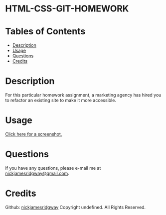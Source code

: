 
# HTML-CSS-GIT-HOMEWORK
# Tables of Contents
* [Description](#description)
* [Usage](#usage)
* [Questions](#questions)
* [Credits](#credits)
# Description
For this particular homework assignment, a marketing agency has hired you to refactor an existing site to make it more accessible. 
# Usage
[Click here for a screenshot.](http://dreamwithin.us/rice/homework_screenshot.jpg)
# Questions
If you have any questions, please e-mail me at nickjamesridgway@gmail.com.
# Credits
Github: [nickjamesridgway](https://github.com/nickjamesridgway/)
Copyright undefined. All Rights Reserved.

